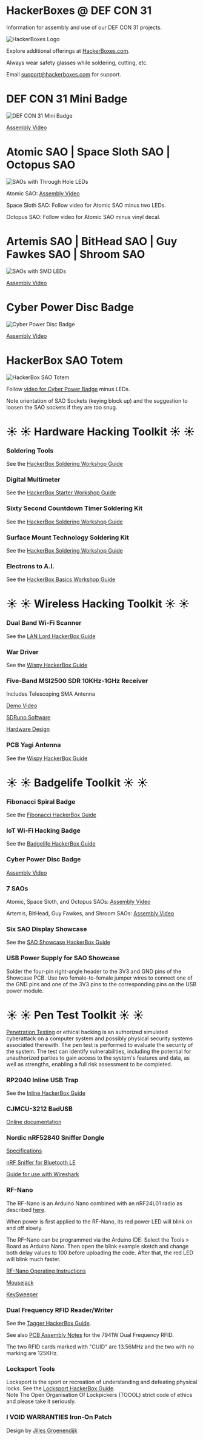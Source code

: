 # HackerBoxes @ DEF CON 31
Information for assembly and use of our DEF CON 31 projects.

![HackerBoxes Logo](hackerbox.jpg)

Explore additional offerings at [HackerBoxes.com](https://hackerboxes.com/).

Always wear safety glasses while soldering, cutting, etc.

Email support@hackerboxes.com for support.

# DEF CON 31 Mini Badge
![DEF CON 31 Mini Badge](dc31minibadge.jpg)

[Assembly Video](https://youtu.be/Z-F3ssX81bQ)

# Atomic SAO | Space Sloth SAO | Octopus SAO
![SAOs with Through Hole LEDs](thSAOs.jpg)

Atomic SAO: [Assembly Video](https://youtu.be/AWy_B6K0opY)

Space Sloth SAO: Follow video for Atomic SAO minus two LEDs.

Octopus SAO: Follow video for Atomic SAO minus vinyl decal.

# Artemis SAO | BitHead SAO | Guy Fawkes SAO | Shroom SAO
![SAOs with SMD LEDs](smdSAOs.jpg)

[Assembly Video](https://youtu.be/MpOPoPlyInA)

# Cyber Power Disc Badge
![Cyber Power Disc Badge](cyberpowerbadge.jpg)

[Assembly Video](https://youtu.be/pNXoxo7XWYw)

# HackerBox SAO Totem
![HackerBox SAO Totem](totem.jpg)

Follow [video for Cyber Power Badge](https://youtu.be/pNXoxo7XWYw) minus LEDs.

Note orientation of SAO Sockets (keying block up) and the suggestion to loosen the SAO sockets if they are too snug.
# :sunny: :sunny: Hardware Hacking Toolkit :sunny: :sunny:
### Soldering Tools
See the [HackerBox Soldering Workshop Guide](https://www.instructables.com/HackerBox-Soldering-Workshop/)
### Digital Multimeter
See the [HackerBox Starter Workshop Guide](https://www.instructables.com/HackerBoxes-Starter-Workshop/)
### Sixty Second Countdown Timer Soldering Kit
See the [HackerBox Soldering Workshop Guide](https://www.instructables.com/HackerBox-Soldering-Workshop/)
### Surface Mount Technology Soldering Kit
See the [HackerBox Soldering Workshop Guide](https://www.instructables.com/HackerBox-Soldering-Workshop/)
### Electrons to A.I.
See the [HackerBox Basics Workshop Guide](https://www.instructables.com/HackerBox-Basics-Workshop/)
# :sunny: :sunny: Wireless Hacking Toolkit :sunny: :sunny:
### Dual Band Wi-Fi Scanner
See the [LAN Lord HackerBox Guide](https://www.instructables.com/HackerBox-0073-LAN-Lord/)
### War Driver
See the [Wispy HackerBox Guide](https://www.instructables.com/HackerBox-0089-WiSpy/)
### Five-Band MSI2500 SDR 10KHz-1GHz Receiver
Includes Telescoping SMA Antenna

[Demo Video](https://youtu.be/VwxePFxiCQc)

[SDRuno Software](https://www.sdrplay.com/sdruno/)

[Hardware Design](https://github.com/EndlessEden/msiSDR/tree/RSP1-S)
### PCB Yagi Antenna
See the [Wispy HackerBox Guide](https://www.instructables.com/HackerBox-0089-WiSpy/)
# :sunny: :sunny: Badgelife Toolkit :sunny: :sunny:
### Fibonacci Spiral Badge
See the [Fibonacci HackerBox Guide](https://www.instructables.com/HackerBox-0091-Fibonacci/)
### IoT Wi-Fi Hacking Badge
See the [Badgelife HackerBox Guide](https://www.instructables.com/HackerBox-0093-Badgelife/)
### Cyber Power Disc Badge
[Assembly Video](https://youtu.be/pNXoxo7XWYw)
### 7 SAOs
Atomic, Space Sloth, and Octopus SAOs: [Assembly Video](https://youtu.be/AWy_B6K0opY)

Artemis, BitHead, Guy Fawkes, and Shroom SAOs: [Assembly Video](https://youtu.be/MpOPoPlyInA)
### Six SAO Display Showcase
See the [SAO Showcase HackerBox Guide](https://www.instructables.com/HackerBox-0068-SAO-Showcase/)
### USB Power Supply for SAO Showcase
Solder the four-pin right-angle header to the 3V3 and GND pins of the Showcase PCB.  Use two female-to-female jumper wires to connect one of the GND pins and one of the 3V3 pins to the corresponding pins on the USB power module.
# :sunny: :sunny: Pen Test Toolkit :sunny: :sunny:
[Penetration Testing](https://en.wikipedia.org/wiki/Penetration_test) or ethical hacking is an authorized simulated cyberattack on a computer system and possibly physical security systems associated therewith.  The pen test is performed to evaluate the security of the system.  The test can identify vulnerabilities, including the potential for unauthorized parties to gain access to the system's features and data, as well as strengths, enabling a full risk assessment to be completed. 
### RP2040 Inline USB Trap
See the [Inline HackerBox Guide](https://www.instructables.com/HackerBox-0092-Inline/)
### CJMCU-3212 BadUSB
[Online documentation](https://github.com/TheMMcOfficial/CJMCU-3212-wifi_ducky)
### Nordic nRF52840 Sniffer Dongle
[Specifications](https://www.nordicsemi.com/Products/Development-hardware/nRF52840-Dongle)

[nRF Sniffer for Bluetooth LE](https://www.nordicsemi.com/Products/Development-tools/nrf-sniffer-for-bluetooth-le)

[Guide for use with Wireshark](https://novelbits.io/nordic-ble-sniffer-guide-using-nrf52840-wireshark/)

### RF-Nano
The RF-Nano is an Arduino Nano combined with an nRF24L01 radio as described [here](https://flowduino.com/2021/08/24/arduino-nano-r3-nrf24l01-rf-nano/).

When power is first applied to the RF-Nano, its red power LED will blink on and off slowly.

The RF-Nano can be programmed via the Arduino IDE: Select the Tools > Board as Arduino Nano.  Then open the blink example sketch and change both delay values to 100 before uploading the code.  After that, the red LED will blink much faster.

[RF-Nano Operating Instructions](https://michiel.vanderwulp.be/domotica/Modules/RFNanoKeywish/RF-NANO-Operating-Instruction_V.1.1.pdf)

[Mousejack](https://github.com/BastilleResearch/mousejack)

[KeySweeper](http://dangerousprototypes.com/blog/2015/03/23/keysweeper-covert-microsoft-wireless-keyboard-sniffer-using-arduino-and-nrf24l01/)

### Dual Frequency RFID Reader/Writer
See the [Tagger HackerBox Guide](https://www.instructables.com/HackerBox-0072-Tagger/).

See also [PCB Assembly Notes](dualfrequencyrfid.pdf) for the 7941W Dual Frequency RFID.

The two RFID cards marked with "CUID" are 13.56MHz and the two with no marking are 125KHz.

### Locksport Tools
Locksport is the sport or recreation of understanding and defeating physical locks.  See the [Locksport HackerBox Guide](https://www.instructables.com/HackerBox-0032-Locksport/).  
Note The Open Organisation Of Lockpickers (TOOOL) strict code of ethics and please take it seriously.
### I VOID WARRANTIES Iron-On Patch
Design by [Jilles Groenendijk](https://twitter.com/jilles_com)
